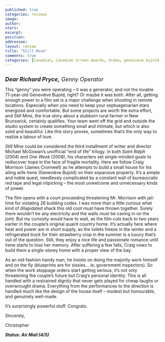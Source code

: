 ```yaml
---
published: true
categories: reviews
image:
author: 
stars: 
excerpt: 
position: 
addressee: 
layout: review
title: "Still Mine"
comments: true
categories: [Canadian, Canadian Screen Awards, drama, genevieve bujold, james cromwell, Letters, michael mcGowan]
---
```

<div><p><span class="full-image-block ssNonEditable"><span><a href="/letters/2013/4/19/still-mine.html"><img src="http://static.squarespace.com/static/5005f6bcc4aa41161b33e89e/5329cf1fe4b07c068ebf74de/5329cf1fe4b07c068ebf781e/1366380428337/Still%20Mine.jpg" alt="" /></a></span></span></p><p><em><span style="font-size:130%;"><strong>Dear Richard Pryce,</strong> Genny Operator</span></em></p><p>This &ldquo;genny&rdquo; you were operating &ndash; it was a generator, and not the lovable 71-year-old Genevi&egrave;ve Bujold, right? Or maybe it was both. After all, getting enough power to a film set is a major challenge when shooting in remote locations. Especially when you need to keep your septuagenarian stars energized and comfortable. But some projects are worth the extra effort, and <em>Still Mine</em>, the true story about a stubborn rural farmer in New Brunswick, certainly qualifies. Your team went off the grid and outside the studio system to create something small and intimate, but which is also solid and beautiful. Like this story proves, sometimes that&rsquo;s the only way to realize a labour of love.</p><p><em>Still Mine</em> could be considered the third installment of writer and director Michael McGowan&rsquo;s unofficial &ldquo;end of life&rdquo; trilogy. In both <em>Saint Ralph</em> (2004) and <em>One Week </em>(2008), his characters set single-minded goals to rediscover hope in the face of fragile mortality. Here we follow Craig Morrison (James Cromwell) as he attempts to build a small house for his ailing wife Irene (Genevi&egrave;ve Bujold) on their expansive property.  It&rsquo;s a simple and noble quest, needlessly complicated by a constant wall of bureaucratic red tape and legal nitpicking &ndash; the most unwelcome and unnecessary kinds of power.</p><p>The film opens with a court proceeding threatening Mr. Morrison with jail-time for violating 26 building codes. I was more than a little curious what kind of dilapidated shack this old coot must have thrown together. Surely there wouldn&rsquo;t be any electricity and the walls must be caving in on the joint. But my curiosity would have to wait, as the film cuts back to two years earlier in the couple&rsquo;s original quaint country home. It&rsquo;s actually here where heat and power are in short supply, as the toilets freeze in the winter and a refrigerated truck for their strawberry crop in the summer is a luxury that&rsquo;s out of the question.  Still, they enjoy a nice life and passionate romance until Irene starts to lose her memory. After suffering a few falls, Craig vows to build them a single-storey home with a proper view of the bay.</p><p>As an old-fashion handy man, he insists on doing the majority work himself and on the fly (blueprints are for sissies&#8230; ie, government inspectors). So when the work stoppage orders start getting serious, it&rsquo;s not only threatening the couple&rsquo;s future but Craig&rsquo;s personal identity. This is all handled with a restrained dignity that never gets played for cheap laughs or overwrought drama. Everything from the performances to the direction is handled much like the design of the house itself &ndash; modest but honourable, and genuinely well-made.</p><p>It&rsquo;s surprisingly powerful stuff. Congrats.</p><p>Sincerely,</p><p>Christopher</p><p><strong><em>Status: Air Mail (4/5)</em></strong></p></div>
